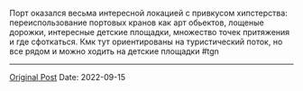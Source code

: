 Порт оказался весьма интересной локацией с привкусом хипстерства: переиспользование портовых кранов как арт обьектов, лощеные дорожки, интересные детские площадки, множество точек притяжения и где сфоткаться. Кмк тут ориентированы на туристический поток, но все рядом и можно ходить на детские площадки #tgn

---
[Original Post](https://t.me/lev2tarragona/76)
Date: 2022-09-15
